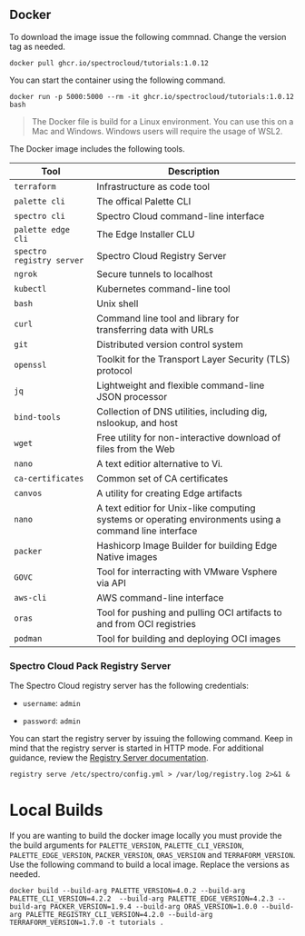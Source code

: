 ## Docker

To download the image issue the following commnad. Change the version tag as needed.

```shell
docker pull ghcr.io/spectrocloud/tutorials:1.0.12
```

You can start the container using the following command.

```shell
docker run -p 5000:5000 --rm -it ghcr.io/spectrocloud/tutorials:1.0.12 bash
```

> The Docker file is build for a Linux environment. You can use this on a Mac and Windows. Windows users will require the usage of WSL2.

The Docker image includes the following tools.

| Tool                      | Description                                                                                             |
| ------------------------- | ------------------------------------------------------------------------------------------------------- |
| `terraform`               | Infrastructure as code tool                                                                             |
| `palette cli`             | The offical Palette CLI                                                                                 |
| `spectro cli`             | Spectro Cloud command-line interface                                                                    |
| `palette edge cli`        | The Edge Installer CLU                                                                                  |
| `spectro registry server` | Spectro Cloud Registry Server                                                                           |
| `ngrok`                   | Secure tunnels to localhost                                                                             |
| `kubectl`                 | Kubernetes command-line tool                                                                            |
| `bash`                    | Unix shell                                                                                              |
| `curl`                    | Command line tool and library for transferring data with URLs                                           |
| `git`                     | Distributed version control system                                                                      |
| `openssl`                 | Toolkit for the Transport Layer Security (TLS) protocol                                                 |
| `jq`                      | Lightweight and flexible command-line JSON processor                                                    |
| `bind-tools`              | Collection of DNS utilities, including dig, nslookup, and host                                          |
| `wget`                    | Free utility for non-interactive download of files from the Web                                         |
| `nano`                    | A text editior alternative to Vi.                                                                       |
| `ca-certificates`         | Common set of CA certificates                                                                           |
| `canvos`                  | A utility for creating Edge artifacts                                                                   |
| `nano`                    | A text editior for Unix-like computing systems or operating environments using a command line interface |
| `packer`                  | Hashicorp Image Builder for building Edge Native images                                                 |
| `GOVC`                    | Tool for interracting with VMware Vsphere via API                                                       |
| `aws-cli`                 | AWS command-line interface                                                                              |
| `oras`                    | Tool for pushing and pulling OCI artifacts to and from OCI registries                                   |
| `podman`                  | Tool for building and deploying OCI images                                                              |

### Spectro Cloud Pack Registry Server

The Spectro Cloud registry server has the following credentials:

- `username`: `admin`

- `password`: `admin`

You can start the registry server by issuing the following command.
Keep in mind that the registry server is started in HTTP mode. For additional guidance, review the [Registry Server documentation](https://docs.spectrocloud.com/registries-and-packs/adding-a-custom-registry).

```shell
registry serve /etc/spectro/config.yml > /var/log/registry.log 2>&1 &
```

# Local Builds

If you are wanting to build the docker image locally you must provide the the build arguments for `PALETTE_VERSION`, `PALETTE_CLI_VERSION`, `PALETTE_EDGE_VERSION`, `PACKER_VERSION`, `ORAS_VERSION` and `TERRAFORM_VERSION`. Use the following command to build a local image. Replace the versions as needed.

```shell
docker build --build-arg PALETTE_VERSION=4.0.2 --build-arg PALETTE_CLI_VERSION=4.2.2  --build-arg PALETTE_EDGE_VERSION=4.2.3 --build-arg PACKER_VERSION=1.9.4 --build-arg ORAS_VERSION=1.0.0 --build-arg PALETTE_REGISTRY_CLI_VERSION=4.2.0 --build-arg TERRAFORM_VERSION=1.7.0 -t tutorials .
```
